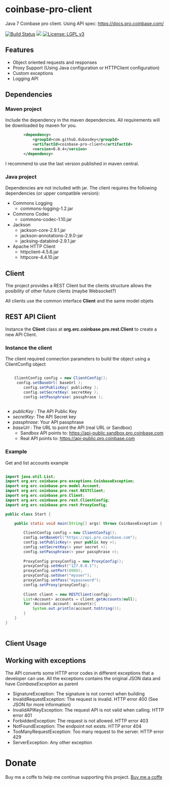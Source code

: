 # coinbase-pro-client

Java 7 Coinbase pro client. Using API spec: https://docs.pro.coinbase.com/

[![Build Status](https://travis-ci.org/dubasdey/coinbase-pro-client.svg?branch=master)](https://travis-ci.org/dubasdey/coinbase-pro-client)
[![](https://img.shields.io/maven-central/v/org.apache.maven/apache-maven.svg?style=popout)](https://search.maven.org/search?q=a:coinbase-pro-client)
[![License: LGPL v3](https://img.shields.io/badge/License-LGPL%20v3-blue.svg)](https://www.gnu.org/licenses/lgpl-3.0)

## Features

* Object oriented requests and responses
* Proxy Support (Using Java configuration or HTTPClient configuration)
* Custom exceptions
* Logging API


## Dependencies

### Maven project

Include the dependency in the maven dependencies. All requirements will be downloaded by maven for you.

```xml
		<dependency>
			<groupId>com.github.dubasdey</groupId>
			<artifactId>coinbase-pro-client</artifactId>
			<version>0.0.4</version>
		</dependency>
```
I recommend to use the last version published in maven central.

### Java project

Dependencies are not included with jar. The client requires the following dependencies (or upper compatible version):

* Commons Logging
    * commons-logging-1.2.jar
* Commons Codec
    * commons-codec-1.10.jar
* Jackson
    * jackson-core-2.9.1.jar
    * jackson-annotations-2.9.0-jar
    * jacksing-databind-2.9.1.jar
* Apache HTTP Client
    * httpclient-4.5.6.jar 
    * httpcore-4.4.10.jar

## Client

The project provides a REST Client but the clients structure allows the posibility of other future clients
(maybe Websocket?)

All clients use the common interface __Client__ and the same model objets

## REST API Client

Instance the **Client** class at **org.erc.coinbase.pro.rest.Client** to create a new API Client.

### Instance the client
The client required connection parameters to build the object using a ClientConfig object

```java

    ClientConfig config = new ClientConfig();
	 config.setBaseUrl( baseUrl );
		config.setPublicKey( publicKey );
		config.setSecretKey( secretKey );
		config.setPassphrase( passphrase );
    
```

* _publicKey_ : The API Public Key
* _secretKey_: The API Secret key
* _passphrase_: Your API passphrase
* _baseUrl_ : The URL to point the API (real URL or Sandbox)
    * Sandbox API points to: https://api-public.sandbox.pro.coinbase.com
    * Real API points to: https://api-public.pro.coinbase.com

### Example

Get and list accounts example

```java

import java.util.List;
import org.erc.coinbase.pro.exceptions.CoinbaseException;
import org.erc.coinbase.pro.model.Account;
import org.erc.coinbase.pro.rest.RESTClient;
import org.erc.coinbase.pro.Client;
import org.erc.coinbase.pro.rest.ClientConfig;
import org.erc.coinbase.pro.rest.ProxyConfig;

public class Start {

	public static void main(String[] args) throws CoinbaseException {
		
		ClientConfig config = new ClientConfig();
		config.setBaseUrl("https://api.pro.coinbase.com");
		config.setPublicKey(< your public key >);
		config.setSecretKey(< your secret >);
		config.setPassphrase(< your passphrase >);
		
		ProxyConfig proxyConfig = new ProxyConfig();
		proxyConfig.setHost("127.0.0.1");
		proxyConfig.setPort(8080);
		proxyConfig.setUser("myuser");
		proxyConfig.setPass("mypassword");
		config.setProxy(proxyConfig);
		
		Client client = new RESTClient(config);
		List<Account> accounts = client.getAccounts(null);
		for (Account account: accounts){
			System.out.println(account.toString());
		}
	}
}
		
```

## Client Usage

## Working with exceptions

The API converts some HTTP error codes in different exceptions that a developer can use.
All the exceptions contains the original JSON data and have _CoinbaseException_ as parent

* SignatureException: The signature is not correct when building
* InvalidRequestException: The request is invalid. HTTP error 400 (See JSON for more information)
* InvalidAPIKeyException: The request API is not valid when calling. HTTP error 401
* ForbiddenException: The request is not allowed. HTTP error 403
* NotFoundException: The endpoint not exists. HTTP error 404
* TooManyRequestException: Too many request to the server. HTTP error 429
* ServerException: Any other exception


# Donate

Buy me a coffe to help me continue supporting this project. 
<a href="https://www.paypal.com/donate/?hosted_button_id=K6DQ5GLE8KHGY">Buy me a coffe</a>
